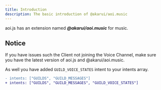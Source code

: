```yaml
---
title: Introduction
description: The basic introduction of @akarui/aoi.music
---
```


aoi.js has an extension named ***@akarui/aoi.music*** for music.

## Notice

If you have issues such the Client not joining the Voice Channel, make sure you have the latest version of aoi.js and @akarui/aoi.music.

As well you have added `GUILD_VOICE_STATES` intent to your intents array.

```diff
- intents: ["GUILDS", "GUILD_MESSAGES"]
+ intents: ["GUILDS", "GUILD_MESSAGES", "GUILD_VOICE_STATES"]
```